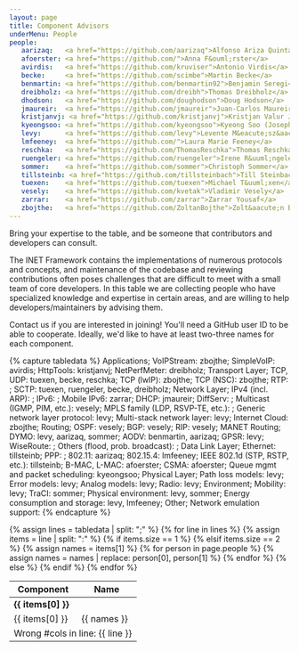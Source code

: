 ```yaml
---
layout: page
title: Component Advisors
underMenu: People
people:
   aarizaq:   <a href="https://github.com/aarizaq">Alfonso Ariza Quintana</a>
   afoerster: <a href="https://github.com/">Anna F&ouml;rster</a>
   avirdis:   <a href="https://github.com/kruviser">Antonio Virdis</a>
   becke:     <a href="https://github.com/scimbe">Martin Becke</a>
   benmartin: <a href="https://github.com/benmartin92">Benjamin Seregi</a>
   dreibholz: <a href="https://github.com/dreibh">Thomas Dreibholz</a>
   dhodson:   <a href="https://github.com/doughodson">Doug Hodson</a>
   jmaureir:  <a href="https://github.com/jmaureir">Juan-Carlos Maureira</a>
   kristjanvj: <a href="https://github.com/kristjanvj">Kristjan Valur Jonsson</a>
   kyeongsoo: <a href="https://github.com/kyeongsoo">Kyeong Soo (Joseph) Kim</a>
   levy:      <a href="https://github.com/levy">Levente M&eacute;sz&aacute;ros</a>
   lmfeeney:  <a href="https://github.com/">Laura Marie Feeney</a>
   reschka:   <a href="https://github.com/ThomasReschka">Thomas Reschka</a>
   ruengeler: <a href="https://github.com/ruengeler">Irene R&uuml;ngeler</a>
   sommer:    <a href="https://github.com/sommer">Christoph Sommer</a>
   tillsteinb: <a href="https://github.com/tillsteinbach">Till Steinbach</a>
   tuexen:    <a href="https://github.com/tuexen">Michael T&uuml;xen</a>
   vesely:    <a href="https://github.com/kvetak">Vladimir Vesely</a>
   zarrar:    <a href="https://github.com/zarrar">Zarrar Yousaf</a>
   zbojthe:   <a href="https://github.com/ZoltanBojthe">Zolt&aacute;n B&ouml;jthe</a>
---
```


<p class="lead">Bring your expertise to the table, and be someone that contributors and developers can consult.</p>

The INET Framework contains the implementations of numerous protocols and
concepts, and maintenance of the codebase and reviewing contributions often
poses challenges that are difficult to meet with a small team of core
developers. In this table we are collecting people who have specialized
knowledge and expertise in certain areas, and are willing to help
developers/maintainers by advising them.

<div class="alert alert-warning">
<p>Contact us if you are interested in joining! You'll need a GitHub user ID to be able to cooperate.
Ideally, we'd like to have at least two-three names for each component.</p>
</div>

{% capture tabledata %}
Applications;
    VoIPStream:  zbojthe;
    SimpleVoIP:  avirdis;
    HttpTools:   kristjanvj;
    NetPerfMeter: dreibholz;
Transport Layer;
    TCP, UDP:    tuexen, becke, reschka;
    TCP (lwIP):  zbojthe;
    TCP (NSC):   zbojthe;
    RTP: ;
    SCTP:        tuexen, ruengeler, becke, dreibholz;
Network Layer;
    IPv4 (incl. ARP): ;
    IPv6: ;
    Mobile IPv6: zarrar;
    DHCP:        jmaureir;
    DiffServ: ;
    Multicast (IGMP, PIM, etc.):       vesely;
    MPLS family (LDP, RSVP-TE, etc.): ;
    Generic network layer protocol:    levy;
    Multi-stack network layer:         levy;
    Internet Cloud:                    zbojthe;
Routing;
    OSPF:        vesely;
    BGP:         vesely;
    RIP:         vesely;
MANET Routing;
    DYMO:        levy, aarizaq, sommer;
    AODV:        benmartin, aarizaq;
    GPSR:        levy;
    WiseRoute: ;
    Others (flood, prob. broadcast): ;
Data Link Layer;
    Ethernet:    tillsteinb;
    PPP: ;
    802.11:      aarizaq;
    802.15.4:    lmfeeney;
    IEEE 802.1d (STP, RSTP, etc.): tillsteinb;
    B-MAC, L-MAC: afoerster;
    CSMA:        afoerster;
    Queue mgmt and packet scheduling: kyeongsoo;
Physical Layer;
    Path loss models: levy;
    Error models:     levy;
    Analog models:    levy;
    Radio:            levy;
Environment;
    Mobility:         levy;
    TraCI:            sommer;
    Physical environment: levy, sommer;
    Energy consumption and storage: levy, lmfeeney;
Other;
    Network emulation support:
{% endcapture %}


<table class="table table-bordered table-striped">
  <thead>
    <tr class="info"><th>Component</th><th>Name</th></tr>
  </thead>
  <tbody>
{% assign lines = tabledata | split: ";" %}
{% for line in lines %}
  {% assign items = line | split: ":" %}
  {% if items.size == 1 %}
    <tr class="success"><td colspan="2"><b>{{ items[0] }}</b></td></tr>
  {% elsif items.size == 2 %}
    <tr>
      <td>{{ items[0] }}</td>
      {% assign names = items[1] %}
      {% for person in page.people %}
          {% assign names = names | replace: person[0], person[1] %}
      {% endfor %}
      <td>{{ names }}</td>
    </tr>
  {% else %}
    <tr class="error"><td colspan="2">Wrong #cols in line: {{ line }}</td></tr>
  {% endif %}
{% endfor %}
  </tbody>
</table>


